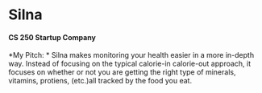 # Silna 
#### CS 250 Startup Company

*My Pitch: *
Silna makes monitoring your health easier in a more in-depth way. Instead of focusing on the typical calorie-in calorie-out approach, it focuses on whether or not you are getting the right type of minerals, vitamins, protiens, (etc.)all tracked by the food you eat. 


